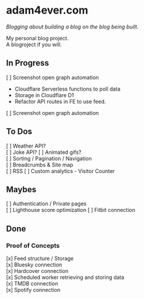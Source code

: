 # adam4ever.com

_Blogging about building a blog on the blog being built._

My personal blog project.  
A blogroject if you will.

## In Progress

[ ] Screenshot open graph automation  


- Cloudflare Serverless functions to poll data
- Storage in Cloudflare D1
- Refactor API routes in FE to use feed.

[ ] Screenshot open graph automation

## To Dos

[ ] Weather API?  
[ ] Joke API?
[ ] Animated gifs?  
[ ] Sorting / Pagination / Navigation  
[ ] Breadcrumbs & Site map  
[ ] RSS
[ ] Custom analytics - Visitor Counter  

## Maybes

[ ] Authentication / Private pages  
[ ] Lighthouse score optimization
[ ] Fitbit connection

## Done

### Proof of Concepts

[x] Feed structure / Storage  
[x] Bluesky connection  
[x] Hardcover connection  
  [x] Scheduled worker retrieving and storing data  
[x] TMDB connection  
[x] Spotify connection

